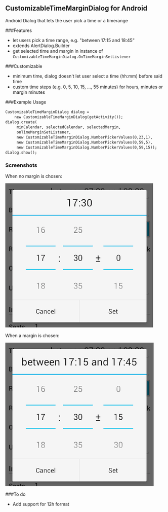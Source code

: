 ## CustomizableTimeMarginDialog for Android

Android Dialog that lets the user pick a time or a timerange


###Features
 - let users pick a time range, e.g. "between 17:15 and 18:45"
 - extends AlertDialog.Builder
 - get selected time and margin in instance of `CustomizableTimeMarginDialog.OnTimeMarginSetListener`
 
###Customizable
 - minimum time, dialog doesn't let user select a time (hh:mm) before said time
 - custom time steps (e.g. 0, 5, 10, 15, ..., 55 minutes) for hours, minutes or margin minutes

###Example Usage

    CustomizableTimeMarginDialog dialog = 
        new CustomizableTimeMarginDialog(getActivity());
    dialog.create(
         minCalendar, selectedCalendar, selectedMargin,
         onTimeMarginSetListener,
         new CustomizableTimeMarginDialog.NumberPickerValues(0,23,1),
         new CustomizableTimeMarginDialog.NumberPickerValues(0,59,5),
         new CustomizableTimeMarginDialog.NumberPickerValues(0,59,15));
    dialog.show();

### Screenshots
When no margin is chosen:

![](doc/simple.png)  

When a margin is chosen:

![](doc/range.png)


###To do
- Add support for 12h format



